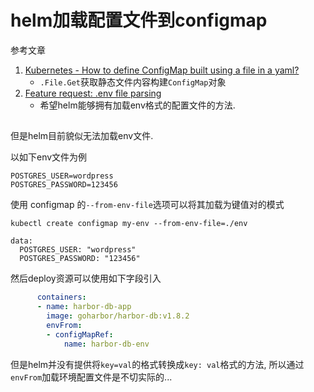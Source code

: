 # helm加载配置文件到configmap

参考文章

1. [Kubernetes - How to define ConfigMap built using a file in a yaml?](https://stackoverflow.com/questions/53429486/kubernetes-how-to-define-configmap-built-using-a-file-in-a-yaml)
    - `.File.Get`获取静态文件内容构建`ConfigMap`对象
2. [Feature request: .env file parsing](https://github.com/helm/helm/issues/4796)
    - 希望helm能够拥有加载env格式的配置文件的方法.

## 

但是helm目前貌似无法加载env文件.

以如下env文件为例

```
POSTGRES_USER=wordpress
POSTGRES_PASSWORD=123456
```

使用 configmap 的`--from-env-file`选项可以将其加载为键值对的模式

```
kubectl create configmap my-env --from-env-file=./env
```

```
data:
  POSTGRES_USER: "wordpress" 
  POSTGRES_PASSWORD: "123456" 
```

然后deploy资源可以使用如下字段引入

```yaml
      containers:
      - name: harbor-db-app
        image: goharbor/harbor-db:v1.8.2
        envFrom:
        - configMapRef:
            name: harbor-db-env
```

但是helm并没有提供将`key=val`的格式转换成`key: val`格式的方法, 所以通过`envFrom`加载环境配置文件是不切实际的...

